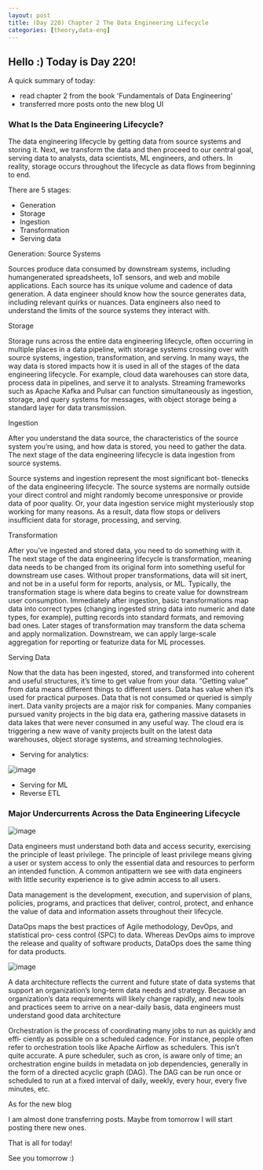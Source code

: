 ```yaml
---
layout: post
title: (Day 220) Chapter 2 The Data Engineering Lifecycle
categories: [theory,data-eng]
---
```


## Hello :) Today is Day 220!
A quick summary of today:
* read chapter 2 from the book 'Fundamentals of Data Engineering'
* transferred more posts onto the new blog UI

### What Is the Data Engineering Lifecycle?
The data engineering lifecycle by getting data from source systems and storing it. Next, we transform the data and then proceed to our central goal, serving data to analysts, data scientists, ML engineers, and others. In reality, storage occurs throughout the lifecycle as data flows from beginning to end.

There are 5 stages:

* Generation
* Storage
* Ingestion
* Transformation 
* Serving data

Generation: Source Systems

Sources produce data consumed by downstream systems, including humangenerated spreadsheets, IoT sensors, and web and mobile applications. Each source has its unique volume and cadence of data generation. A data engineer should know how the source generates data, including relevant quirks or nuances. Data engineers also need to understand the limits of the source systems they interact with.

Storage

Storage runs across the entire data engineering lifecycle, often occurring in multiple places in a data pipeline, with storage systems crossing over with source systems, ingestion, transformation, and serving. In many ways, the way data is stored impacts how it is used in all of the stages of the data engineering lifecycle. For example, cloud data warehouses can store data, process data in pipelines, and serve it to analysts. Streaming frameworks such as Apache Kafka and Pulsar can function simultaneously as ingestion, storage, and query systems for messages, with object storage being a standard layer for data transmission.

Ingestion

After you understand the data source, the characteristics of the source system you’re using, and how data is stored, you need to gather the data. The next stage of the data engineering lifecycle is data ingestion from source systems.

Source systems and ingestion represent the most significant bot‐ tlenecks of the data engineering lifecycle. The source systems are normally outside your direct control and might randomly become unresponsive or provide data of poor quality. Or, your data ingestion service might mysteriously stop working for many reasons. As a result, data flow stops or delivers insufficient data for storage, processing, and serving.

Transformation

After you’ve ingested and stored data, you need to do something with it. The next stage of the data engineering lifecycle is transformation, meaning data needs to be changed from its original form into something useful for downstream use cases. Without proper transformations, data will sit inert, and not be in a useful form for reports, analysis, or ML. Typically, the transformation stage is where data begins to create value for downstream user consumption. Immediately after ingestion, basic transformations map data into correct types (changing ingested string data into numeric and date types, for example), putting records into standard formats, and removing bad ones. Later stages of transformation may transform the data schema and apply normalization. Downstream, we can apply large-scale aggregation for reporting or featurize data for ML processes.

Serving Data

Now that the data has been ingested, stored, and transformed into coherent and useful structures, it’s time to get value from your data. “Getting value” from data means different things to different users. Data has value when it’s used for practical purposes. Data that is not consumed or queried is simply inert. Data vanity projects are a major risk for companies. Many companies pursued vanity projects in the big data era, gathering massive datasets in data lakes that were never consumed in any useful way. The cloud era is triggering a new wave of vanity projects built on the latest data warehouses, object storage systems, and streaming technologies.

* Serving for analytics:

![image](https://github.com/user-attachments/assets/8c1617d2-18b4-4e60-9e0b-8a62a9819c3a)

* Serving for ML
* Reverse ETL

### Major Undercurrents Across the Data Engineering Lifecycle

![image](https://github.com/user-attachments/assets/a585ff0a-fcfc-49ab-9eb0-314e294a809e)

Data engineers must understand both data and access security, exercising the principle of least privilege. The principle of least privilege means giving a user or system access to only the essential data and resources to perform an intended function. A common antipattern we see with data engineers with little security experience is to give admin access to all users.

Data management is the development, execution, and supervision of plans, policies, programs, and practices that deliver, control, protect, and enhance the value of data and information assets throughout their lifecycle.

DataOps maps the best practices of Agile methodology, DevOps, and statistical pro‐ cess control (SPC) to data. Whereas DevOps aims to improve the release and quality of software products, DataOps does the same thing for data products.

![image](https://github.com/user-attachments/assets/9f51e738-4ba4-49a8-a2a9-7f25a0109767)

A data architecture reflects the current and future state of data systems that support an organization’s long-term data needs and strategy. Because an organization’s data requirements will likely change rapidly, and new tools and practices seem to arrive on a near-daily basis, data engineers must understand good data architecture

Orchestration is the process of coordinating many jobs to run as quickly and effi‐ ciently as possible on a scheduled cadence. For instance, people often refer to orchestration tools like Apache Airflow as schedulers. This isn’t quite accurate. A pure scheduler, such as cron, is aware only of time; an orchestration engine builds in metadata on job dependencies, generally in the form of a directed acyclic graph (DAG). The DAG can be run once or scheduled to run at a fixed interval of daily, weekly, every hour, every five minutes, etc.



As for the new blog



I am almost done transferring posts. Maybe from tomorrow I will start posting there new ones.



That is all for today!

See you tomorrow :)
